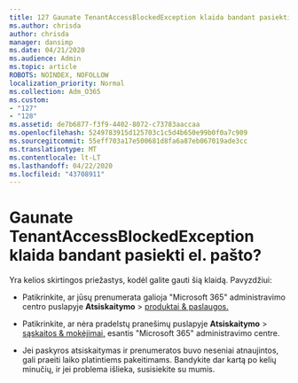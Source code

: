```yaml
---
title: 127 Gaunate TenantAccessBlockedException klaida bandant pasiekti el. pašto?
ms.author: chrisda
author: chrisda
manager: dansimp
ms.date: 04/21/2020
ms.audience: Admin
ms.topic: article
ROBOTS: NOINDEX, NOFOLLOW
localization_priority: Normal
ms.collection: Adm_O365
ms.custom:
- "127"
- "128"
ms.assetid: de7b6877-f3f9-4402-8072-c73783aaccaa
ms.openlocfilehash: 5249783915d125703c1c5d4b650e99b0f0a7c909
ms.sourcegitcommit: 55eff703a17e500681d8fa6a87eb067019ade3cc
ms.translationtype: MT
ms.contentlocale: lt-LT
ms.lasthandoff: 04/22/2020
ms.locfileid: "43708911"
---
```

# <a name="getting-a-tenantaccessblockedexception-error-when-accessing-email"></a>Gaunate TenantAccessBlockedException klaida bandant pasiekti el. pašto?

Yra kelios skirtingos priežastys, kodėl galite gauti šią klaidą. Pavyzdžiui:

- Patikrinkite, ar jūsų prenumerata galioja "Microsoft 365" administravimo centro puslapyje **Atsiskaitymo** \> [produktai & paslaugos.](https://portal.office.com/adminportal/home#/subscriptions)

- Patikrinkite, ar nėra pradelstų pranešimų puslapyje **Atsiskaitymo** \> [sąskaitos & mokėjimai,](https://portal.office.com/adminportal/home#/billoverview) esantis "Microsoft 365" administravimo centre.

- Jei paskyros atsiskaitymas ir prenumeratos buvo neseniai atnaujintos, gali praeiti laiko platintiems pakeitimams. Bandykite dar kartą po kelių minučių, ir jei problema išlieka, susisiekite su mumis.
